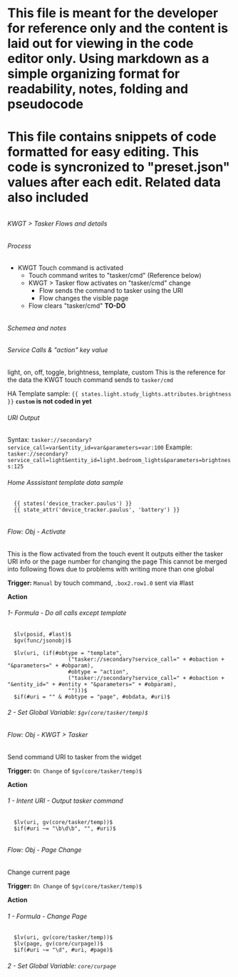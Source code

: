 # This file is meant for the developer for reference only and the content is laid out for viewing in the code editor only. Using markdown as a simple organizing format for readability, notes, folding and pseudocode

# This file contains snippets of code formatted for easy editing. This code is syncronized to "preset.json" values after each edit. Related data also included

###### #####################################
###### KWGT > Tasker Flows and details
###### #####################################

###### #####################################
###### Process
###### #####################################
- KWGT Touch command is activated
  - Touch command writes to "tasker/cmd" (Reference below)
  - KWGT > Tasker flow activates on "tasker/cmd" change
    - Flow sends the command to tasker using the URI
    - Flow changes the visible page
  - Flow clears "tasker/cmd" **TO-DO**


###### #####################################
###### Schemea and notes
###### #####################################

###### Service Calls & "action" key value

light, on, off, toggle, brightness, template, custom
This is the reference for the data the KWGT touch command sends to `tasker/cmd`

HA Template sample: `{{ states.light.study_lights.attributes.brightness }}`
**`custom` is not coded in yet**

###### URI Output
Syntax:  `tasker://secondary?service_call=var&entity_id=var&parameters=var:100`
Example: `tasker://secondary?service_call=light&entity_id=light.bedroom_lights&parameters=brightness:125`

###### Home Asssistant template data sample
```
  {{ states('device_tracker.paulus') }}
  {{ state_attr('device_tracker.paulus', 'battery') }}
```

###### #####################################
###### Flow: Obj - Activate
###### #####################################
This is the flow activated from the touch event
It outputs either the tasker URI info or the page number for changing the page
This cannot be merged into following flows due to problems with writing more than one global

**Trigger:** `Manual` by touch command, `.box2.row1.0` sent via #last

**Action**

###### 1- Formula - Do all calls except template 
```
  $lv(posid, #last)$
  $gv(func/jsonobj)$

  $lv(uri, (if(#obtype = "template",
                   ("tasker://secondary?service_call=" + #obaction + "&parameters=" + #obparam),
                   #obtype = "action",
                   ("tasker://secondary?service_call=" + #obaction + "&entity_id=" + #entity + "&parameters=" + #obparam),
                   "")))$
  $if(#uri = "" & #obtype = "page", #obdata, #uri)$
```

###### 2 - Set Global Variable: `$gv(core/tasker/temp)$`

###### #####################################
###### Flow: Obj - KWGT > Tasker
###### #####################################
Send command URI to tasker from the widget

**Trigger:** `On Change` of `$gv(core/tasker/temp)$`

**Action**

###### 1 - Intent URI - Output tasker command
```
  $lv(uri, gv(core/tasker/temp))$
  $if(#uri ~= "\b\d\b", "", #uri)$
```

###### #####################################
###### Flow: Obj - Page Change
###### #####################################
Change current page

**Trigger:** `On Change` of `$gv(core/tasker/temp)$`

**Action**

###### 1 - Formula - Change Page
```
  $lv(uri, gv(core/tasker/temp))$
  $lv(page, gv(core/curpage))$
  $if(#uri ~= "\d", #uri, #page)$
```

###### 2 - Set Global Variable: `core/curpage`